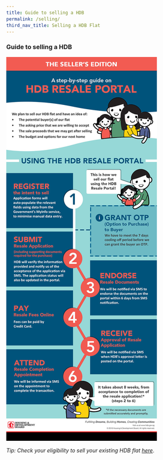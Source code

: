 ```yaml
---
title: Guide to selling a HDB
permalink: /selling/
third_nav_title: Selling a HDB Flat
---
```


### Guide to selling a HDB

![HDB Resale Portal](/images/hdb-resale-portal.jpg)

*Tip: Check your eligibility to sell your existing HDB flat [here](https://www.hdb.gov.sg/cs/infoweb/residential/selling-a-flat/eligibility)*.
